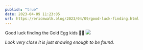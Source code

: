 ```yaml
---
publish: "true"
date: 2023-04-09 11:23:05
url: https://ericmwalk.blog/2023/04/09/good-luck-finding.html
---
```

Good luck finding the Gold Egg kids 🐣🐰
![](https://ericmwalk.blog/uploads/2023/48cf883b62.jpg)

*Look very close it is just showing enough to be found.*